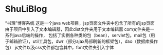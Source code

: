 # ShuLiBlog
“书理”博客系统
这是一个java web项目，jsp页面文件夹中包含了所有的jsp页面
由于项目中引入了文本编辑器，因此dist文件夹用于文本编辑器
com文件夹是一系列java后端的操作，
包括了实例各种类的包（bean），servlet包，mail包（用于邮箱验证），util工具包，dwr（部分ajax局部刷新的框架包），dao（数据库操作包）
js文件以及css文件都包含其中，font文件夹引入字体
